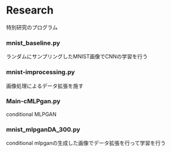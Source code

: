 # Research
特別研究のプログラム

### mnist_baseline.py
ランダムにサンプリングしたMNIST画像でCNNの学習を行う

### mnist-improcessing.py
画像処理によるデータ拡張を施す

### Main-cMLPgan.py
conditional MLPGAN

### mnist_mlpganDA_300.py
conditional mlpganの生成した画像でデータ拡張を行って学習を行う
